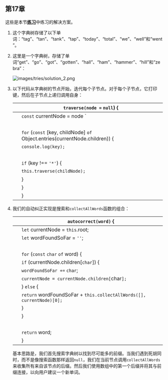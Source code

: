 ## 第17章

这些是本节[**练习**](f_0176.xhtml#tries.exercises)中练习的解决方案。

1.  这个字典树存储了以下单词：“tag”、“tan”、“tank”、“tap”、“today”、“total”、“we”、“well”和“went”。

1.  这里是一个字典树，存储了单词“get”、“go”、“got”、“gotten”、“hall”、“ham”、“hammer”、“hill”和“zebra”：

    ![images/tries/solution_2.png](images/tries/solution_2.png)

1.  以下代码从字典树的节点开始，迭代每个子节点。对于每个子节点，它打印键，然后在子节点上递归调用自身：

    | ​  | `traverse(node =` `null`) { |
    | --- | --- |
    | ​  | `const` currentNode = node ` | | ` `this`.root; |
    | ​  |  |
    | ​  | `for` (`const` [key, childNode] `of` Object.entries(currentNode.children)) { |
    | ​  | `console.log(key);` |
    | ​  |  |
    | ​  | `if` (key !== `'*'`) { |
    | ​  | `this.traverse(childNode);` |
    | ​  | } |
    | ​  | } |
    | ​  | } |

1.  我们的自动纠正实现是搜索和`collectAllWords`函数的组合：

    | ​  | `autocorrect(word)` { |
    | --- | --- |
    | ​  | `let` currentNode = `this`.root; |
    | ​  | `let` wordFoundSoFar = `''`; |
    | ​  |  |
    | ​  | `for` (`const` `char` `of` word) { |
    | ​  | `if` (currentNode.children[`char`]) { |
    | ​  | `wordFoundSoFar +=` `char`; |
    | ​  | `currentNode = currentNode.children[`char`];` |
    | ​  | } `else` { |
    | ​  | `return` wordFoundSoFar + `this.collectAllWords([], currentNode)[0];` |
    | ​  | } |
    | ​  | } |
    | ​  |  |
    | ​  | `return` word; |
    | ​  | } |

    基本思路是，我们首先搜索字典树以找到尽可能多的前缀。当我们遇到死胡同时，而不是像搜索函数那样返回`null`，我们在当前节点调用`collectAllWords`来收集所有来自该节点的后缀。然后我们使用数组中的第一个后缀并将其与前缀连接，以向用户建议一个新单词。
